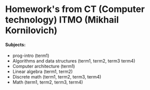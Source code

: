 # Homework's from CT (Computer technology) ITMO (Mikhail Kornilovich)
#### Subjects:
- prog-intro (term1)
- Algorithms and data structures (term1, term2, term3 term4)
- Computer architecture (term1)
- Linear algebra (term1, term2)
- Discrete math (term1, term2, term3, term4)
- Math (term1, term2, term3, term4)
